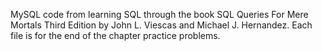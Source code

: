 MySQL code from learning SQL through the book SQL Queries For Mere Mortals Third Edition by John L. Viescas and Michael J. Hernandez. 
Each file is for the end of the chapter practice problems.
